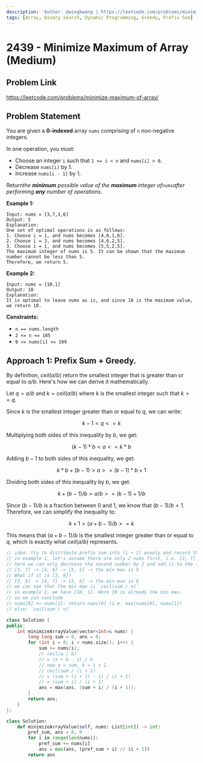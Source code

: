 ```yaml
---
description: 'Author: @wingkwong | https://leetcode.com/problems/minimize-maximum-of-array/'
tags: [Array, Binary Search, Dynamic Programming, Greedy, Prefix Sum]
---
```


# 2439 - Minimize Maximum of Array (Medium) 

## Problem Link

https://leetcode.com/problems/minimize-maximum-of-array/

## Problem Statement

You are given a **0-indexed** array `nums` comprising of `n` non-negative integers.

In one operation, you must:

- Choose an integer `i` such that `1 <= i < n` and `nums[i] > 0`.
- Decrease `nums[i]` by 1.
- Increase `nums[i - 1]` by 1.

Return*the **minimum** possible value of the **maximum** integer of*`nums`*after performing **any** number of operations*.

**Example 1:**

```
Input: nums = [3,7,1,6]
Output: 5
Explanation:
One set of optimal operations is as follows:
1. Choose i = 1, and nums becomes [4,6,1,6].
2. Choose i = 3, and nums becomes [4,6,2,5].
3. Choose i = 1, and nums becomes [5,5,2,5].
The maximum integer of nums is 5. It can be shown that the maximum number cannot be less than 5.
Therefore, we return 5.
```

**Example 2:**

```
Input: nums = [10,1]
Output: 10
Explanation:
It is optimal to leave nums as is, and since 10 is the maximum value, we return 10.
```

**Constraints:**

- `n == nums.length`
- `2 <= n <= 105`
- `0 <= nums[i] <= 109`

## Approach 1: Prefix Sum + Greedy.

By definition, $ceil(a / b)$ return the smallest integer that is greater than or equal to $a / b$. Here's how we can derive it mathematically.

Let $q = a / b$ and $k = ceil(a / b)$ where $k$ is the smallest integer such that $k >= q$. 

Since $k$ is the smallest integer greater than or equal to $q$, we can write:

$$ 
k - 1 < q <= k
$$ 

Multiplying both sides of this inequality by $b$, we get:

$$ 
(k - 1) * b < a <= k * b
$$ 

Adding $b - 1$ to both sides of this inequality, we get:

$$ 
k * b + (b - 1) > a >= (k - 1) * b + 1
$$ 

Dividing both sides of this inequality by $b$, we get:

$$ 
k + (b - 1) / b > a / b >= (k - 1) + 1 / b
$$ 

Since $(b - 1) / b$ is a fraction between $0$ and $1$, we know that $(b - 1) / b < 1.$ Therefore, we can simplify the inequality to:

$$ 
k + 1 > (a + b - 1) / b >= k
$$ 

This means that $(a + b - 1) / b$ is the smallest integer greater than or equal to $q$, which is exactly what $ceil(a / b)$ represents.

<Tabs>
<TabItem value="cpp" label="C++">
<SolutionAuthor name="@wingkwong"/>

```cpp
// idea: try to distribute prefix sum into (i + 1) evenly and record the maximum.
// in example 1, let's assume there are only 2 nums first, i.e. [3, 7]
// here we can only decrease the second number by 1 and add it to the first number
// [3, 7] -> [4, 6] -> [5, 5] -> the min max is 5
// What if it is [3, 8]?
// [3, 8] -> [4, 7] -> [5, 6] -> the min max is 6
// we can see that the min max is `ceil(sum / n)`
// in example 2, we have [10, 1]. Here 10 is already the min max.
// so we can conclude 
// nums[0] >= nums[1]: return nums[0] (i.e. max(nums[0], nums[1])
// else: `ceil(sum / n)`

class Solution {
public:
    int minimizeArrayValue(vector<int>& nums) {
        long long sum = 0, ans = 0;
        for (int i = 0; i < nums.size(); i++) {
            sum += nums[i];
            // ceil(a / b)
            // = (a + b - 1) / b
			// now a = sum, b = i + 1
			// ceil(sum / (i + 1)
			// = (sum + (i + 1) - 1) / (i + 1)
			// = (sum + i) / (i + 1)
            ans = max(ans, (sum + i) / (i + 1));
        }
        return ans;
    }
};
```

</TabItem>

<TabItem value="py" label="Python">
<SolutionAuthor name="@wingkwong"/>

```py
class Solution:
    def minimizeArrayValue(self, nums: List[int]) -> int:
        pref_sum, ans = 0, 0
        for i in range(len(nums)):
            pref_sum += nums[i]
            ans = max(ans, (pref_sum + i) // (i + 1))
        return ans
```

</TabItem>
</Tabs>